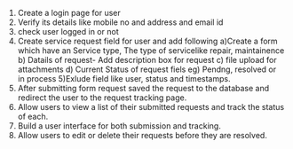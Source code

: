 
1) Create a login page for user
2) Verify its details like mobile no and address and email id
3) check user logged in or not
4) Create service request field for user and add following
   a)Create a form which have an Service type, The type of servicelike repair, maintainence
   b) Datails of request- Add description box for request
   c) file upload for attachments
   d) Current Status of request fiels eg) Pendng, resolved or in process
5)Exlude field like user, status and timestamps.
6) After submitting form request saved the request to the database and redirect the user to the request tracking page.
7) Allow users to view a list of their submitted requests and track the status of each.
8) Build a user interface for both submission and tracking.
9) Allow users to edit or delete their requests before they are resolved.
